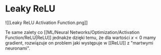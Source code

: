 # Leaky ReLU

![[Leaky ReLU Activation Function.png]]

Te same zalety co [[ML/Neural Networks/Optimization/Activation Function/ReLU|ReLU]] jednakże dzięki temu, że dla wartości $x < 0$ mamy gradient, rozwiązuje on problem jaki występuje w [[ReLU]] z "martwymi neuronami".